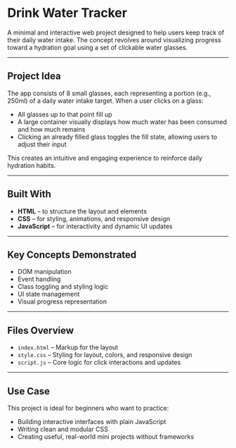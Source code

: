 #  Drink Water Tracker

A minimal and interactive web project designed to help users keep track of their daily water intake. The concept revolves around visualizing progress toward a hydration goal using a set of clickable water glasses.

---

##  Project Idea

The app consists of 8 small glasses, each representing a portion (e.g., 250ml) of a daily water intake target. When a user clicks on a glass:

- All glasses up to that point fill up
- A large container visually displays how much water has been consumed and how much remains
- Clicking an already filled glass toggles the fill state, allowing users to adjust their input

This creates an intuitive and engaging experience to reinforce daily hydration habits.

---

##  Built With

- **HTML** – to structure the layout and elements
- **CSS** – for styling, animations, and responsive design
- **JavaScript** – for interactivity and dynamic UI updates

---

##  Key Concepts Demonstrated

- DOM manipulation
- Event handling
- Class toggling and styling logic
- UI state management
- Visual progress representation

---

## Files Overview

- `index.html` – Markup for the layout
- `style.css` – Styling for layout, colors, and responsive design
- `script.js` – Core logic for click interactions and updates

---

##  Use Case

This project is ideal for beginners who want to practice:

- Building interactive interfaces with plain JavaScript
- Writing clean and modular CSS
- Creating useful, real-world mini projects without frameworks
